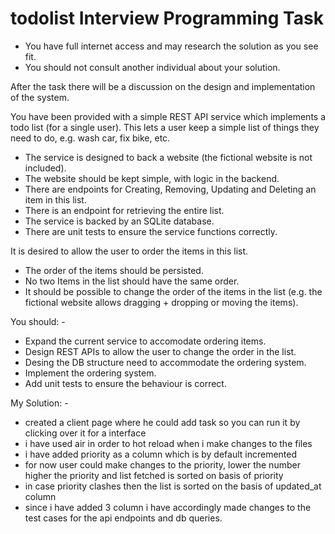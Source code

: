 # todolist Interview Programming Task

- You have full internet access and may research the solution as you see fit.
- You should not consult another individual about your solution.

After the task there will be a discussion on the design and implementation of the system.


You have been provided with a simple REST API service which implements a todo list (for a single user).
This lets a user keep a simple list of things they need to do, e.g. wash car, fix bike, etc.

-   The service is designed to back a website (the fictional website is not included).
-   The website should be kept simple, with logic in the backend.
-	There are endpoints for Creating, Removing, Updating and Deleting an item in this list.
-	There is an endpoint for retrieving the entire list.
-	The service is backed by an SQLite database.
-	There are unit tests to ensure the service functions correctly.

It is desired to allow the user to order the items in this list. 
-   The order of the items should be persisted.
-   No two Items in the list should have the same order.
-   It should be possible to change the order of the items in the list (e.g. the fictional website allows dragging + dropping or moving the items).

You should: -
-   Expand the current service to accomodate ordering items.
-	Design REST APIs to allow the user to change the order in the list.
-	Desing the DB structure need to accommodate the ordering system.
-	Implement the ordering system.
-	Add unit tests to ensure the behaviour is correct.

My Solution: -

- created a client page where he could add task so you can run it by clicking over it for a interface
- i have used air in order to hot reload when i make changes to the files
- i have added priority as a column which is by default incremented 
- for now user could make changes to the priority, lower the number higher the priority and list fetched is sorted on basis of priority
- in case priority clashes then the list is sorted on the basis of updated_at column
- since i have added 3 column i have accordingly made changes to the test cases for the api endpoints and db queries.
